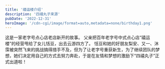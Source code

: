 ```yaml
---
title: '禧运楼介绍'
description: '四禧丸子来源'
pubDate: '2022-12-31'
heroImage: '/cdn-cgi/image/format=auto,metadata=none/birthday1.png'
---
```


这是一家老字号点心店老店新开的故事。 父亲把百年老字号中式点心店“禧运楼”的经营甩给了女儿恬豆，出去云游四方了。 恬豆和她的好朋友梨安、又一、沐霂被突然飞来的挑战搞得措手不及，但为了让老字号重获新生，为了继续团队的梦想，她们决定用自己的方式去努力奔赴，于是在友情和梦想的激励下“四禧丸子”正式出道啦！
